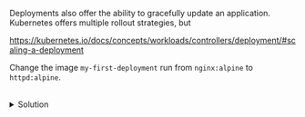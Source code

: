 Deployments also offer the ability to gracefully update an application. Kubernetes offers multiple rollout strategies, but 

https://kubernetes.io/docs/concepts/workloads/controllers/deployment/#scaling-a-deployment

Change the image `my-first-deployment` run from `nginx:alpine` to `httpd:alpine`.


<br>
<details><summary>Solution</summary>
<br>
```plain
k set image deployment my-first-deployment nginx=httpd:alpine

k get deployment my-first-deployment
```

You can also use the edit function of kubectl

```plain
k edit deployment my-first-deployment
```

</details>
